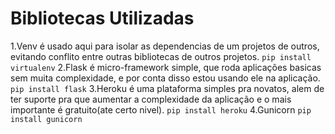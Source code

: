 # Bibliotecas Utilizadas

1.Venv é usado aqui para isolar as dependencias de um projetos de outros, evitando conflito entre outras bibliotecas de outros projetos.
```pip install virtualenv```
2.Flask é micro-framework simple, que roda aplicações basicas sem muita complexidade, e por conta disso estou usando ele na aplicação.
```pip install flask```
3.Heroku é uma plataforma simples pra novatos, alem de ter suporte pra que aumentar a complexidade da aplicação e o mais importante é gratuito(ate certo nivel).
```pip install heroku```
4.Gunicorn
```pip install gunicorn```
